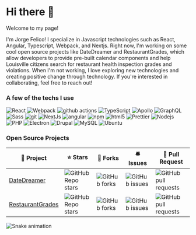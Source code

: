 # Hi there 👋

Welcome to my page!

I'm Jorge Felico! I specialize in Javascript technologies such as React, Angular, Typescript, Webpack, and Nextjs. Right now, I'm working on some cool open source projects like DateDreamer and RestaurantGrades, which allow developers to provide pre-built calendar components and help Louisville citizens search for restaurant health inspection grades and violations. When I'm not working, I love exploring new technologies and creating positive change through technology. If you're interested in collaborating, feel free to reach out!

### A few of the techs I use
<p>
  <img alt="React" src="https://img.shields.io/badge/-React-45b8d8?style=flat-square&logo=react&logoColor=white" />
  <img alt="Webpack" src="https://img.shields.io/badge/-Webpack-8DD6F9?style=flat-square&logo=webpack&logoColor=white" />
  <img alt="github actions" src="https://img.shields.io/badge/-Github_Actions-2088FF?style=flat-square&logo=github-actions&logoColor=white" />
  <img alt="TypeScript" src="https://img.shields.io/badge/-TypeScript-007ACC?style=flat-square&logo=typescript&logoColor=white" />
  <img alt="Apollo" src="https://img.shields.io/badge/-Apollo%20GraphQL-311C87?style=flat-square&logo=apollo-graphql&logoColor=white" />
  <img alt="GraphQL" src="https://img.shields.io/badge/-GraphQL-E10098?style=flat-square&logo=graphql&logoColor=white" />
  <img alt="Sass" src="https://img.shields.io/badge/-Sass-CC6699?style=flat-square&logo=sass&logoColor=white" />
  <img alt="git" src="https://img.shields.io/badge/-Git-F05032?style=flat-square&logo=git&logoColor=white" />
  <img alt="NextJs" src="https://img.shields.io/badge/-NextJS-000000?style=flat-square&logo=next.js&logoColor=white" />
  <img alt="angular" src="https://img.shields.io/badge/-Angular-DD0031?style=flat-square&logo=angular&logoColor=white" />
  <img alt="npm" src="https://img.shields.io/badge/-NPM-CB3837?style=flat-square&logo=npm&logoColor=white" />
  <img alt="html5" src="https://img.shields.io/badge/-HTML5-E34F26?style=flat-square&logo=html5&logoColor=white" />
  <img alt="Prettier" src="https://img.shields.io/badge/-Prettier-F7B93E?style=flat-square&logo=prettier&logoColor=white" />
  <img alt="Nodejs" src="https://img.shields.io/badge/-Nodejs-43853d?style=flat-square&logo=Node.js&logoColor=white" />
  <img alt="PHP" src="https://img.shields.io/badge/-PHP-4e598c?style=flat-square&logo=php&logoColor=white" />
  <img alt="Electron" src="https://img.shields.io/badge/-Electron-2a2d38?style=flat-square&logo=Electron&logoColor=white" />
  <img alt="Drupal" src="https://img.shields.io/badge/-Drupal-0097d7?style=flat-square&logo=drupal&logoColor=white" />
  <img alt="MySQL" src="https://img.shields.io/badge/-MySQL-dd8a00?style=flat-square&logo=mysql&logoColor=white" />
  <img alt="Ubuntu" src="https://img.shields.io/badge/-Ubuntu-d24413?style=flat-square&logo=ubuntu&logoColor=white" />
</p>

### Open Source Projects
<table>
  <thead>
    <tr>
      <th>📘 Project</th>
      <th>⭐ Stars</th>
      <th>🤝 Forks</th>
      <th>🛎️ Issues</th>
      <th>🚀 Pull Request</th>
    </tr>
  </thead>
  <tbody>
    <tr>
        <td>
            <a href="https://github.com/DateDreamer/DateDreamer">DateDreamer</a>
        </td>
        <td>
            <img alt="GitHub Repo stars" src="https://img.shields.io/github/stars/DateDreamer/DateDreamer?style=flat-square" />
        </td>
        <td>
            <img alt="GitHub forks" src="https://img.shields.io/github/forks/DateDreamer/DateDreamer?style=flat-square" />
        </td>
        <td>
            <img alt="GitHub issues" src="https://img.shields.io/github/issues/DateDreamer/DateDreamer?style=flat-square" />
        </td>
        <td>
            <img alt="GitHub pull requests" src="https://img.shields.io/github/issues-pr-raw/DateDreamer/DateDreamer?style=flat-square" />
        </td>
    </tr>
    <tr>
        <td>
            <a href="https://github.com/LouisvilleData/RestaurantGrades">RestaurantGrades</a>
        </td>
        <td>
            <img alt="GitHub Repo stars" src="https://img.shields.io/github/stars/LouisvilleData/RestaurantGrades?style=flat-square" />
        </td>
        <td>
            <img alt="GitHub forks" src="https://img.shields.io/github/forks/LouisvilleData/RestaurantGrades?style=flat-square" />
        </td>
        <td>
            <img alt="GitHub issues" src="https://img.shields.io/github/issues/LouisvilleData/RestaurantGrades?style=flat-square" />
        </td>
        <td>
            <img alt="GitHub pull requests" src="https://img.shields.io/github/issues-pr-raw/LouisvilleData/RestaurantGrades?style=flat-square" />
        </td>
    </tr>
  </tbody>
</table>

![Snake animation](https://github.com/jorgefelico/jorgefelico/blob/output/github-contribution-snake.svg)
